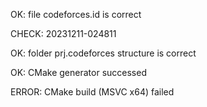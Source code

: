 OK: file codeforces.id is correct
CHECK: 20231211-024811
OK: folder prj.codeforces structure is correct
OK: CMake generator successed
ERROR: CMake build (MSVC x64) failed
